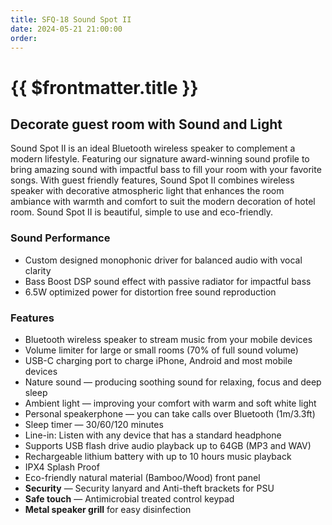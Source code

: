 ```yaml
---
title: SFQ-18 Sound Spot II
date: 2024-05-21 21:00:00
order:
---
```


# {{ $frontmatter.title }}

## Decorate guest room with Sound and Light

Sound Spot II is an ideal Bluetooth wireless speaker to complement a modern lifestyle. Featuring our signature award-winning sound profile to bring amazing sound with impactful bass to fill your room with your favorite songs. With guest friendly features, Sound Spot II combines wireless speaker with decorative atmospheric light that enhances the room ambiance with warmth and comfort to suit the modern decoration of hotel room. Sound Spot II is beautiful, simple to use and eco-friendly.

### Sound Performance

- Custom designed monophonic driver for balanced audio with vocal clarity
- Bass Boost DSP sound effect with passive radiator for impactful bass
- 6.5W optimized power for distortion free sound reproduction

### Features

- Bluetooth wireless speaker to stream music from your mobile devices
- Volume limiter for large or small rooms (70% of full sound volume)
- USB-C charging port to charge iPhone, Android and most mobile devices
- Nature sound — producing soothing sound for relaxing, focus and deep sleep
- Ambient light — improving your comfort with warm and soft white light
- Personal speakerphone — you can take calls over Bluetooth (1m/3.3ft)
- Sleep timer — 30/60/120 minutes
- Line-in: Listen with any device that has a standard headphone
- Supports USB flash drive audio playback up to 64GB (MP3 and WAV)
- Rechargeable lithium battery with up to 10 hours music playback
- IPX4 Splash Proof
- Eco-friendly natural material (Bamboo/Wood) front panel
- **Security** — Security lanyard and Anti-theft brackets for PSU
- **Safe touch** — Antimicrobial treated control keypad
- **Metal speaker grill** for easy disinfection
